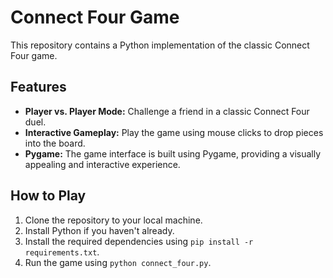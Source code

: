 # Connect Four Game

This repository contains a Python implementation of the classic Connect Four game. 

## Features

- **Player vs. Player Mode:** Challenge a friend in a classic Connect Four duel.
- **Interactive Gameplay:** Play the game using mouse clicks to drop pieces into the board.
- **Pygame:** The game interface is built using Pygame, providing a visually appealing and interactive experience.

## How to Play

1. Clone the repository to your local machine.
2. Install Python if you haven't already.
3. Install the required dependencies using `pip install -r requirements.txt`.
4. Run the game using `python connect_four.py`.
